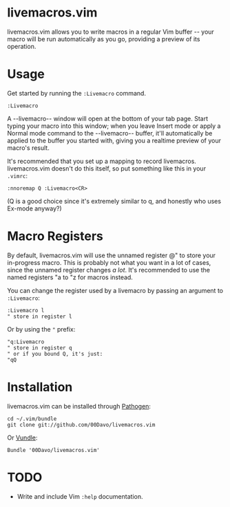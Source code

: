 # livemacros.vim

livemacros.vim allows you to write macros in a regular Vim buffer -- your macro
will be run automatically as you go, providing a preview of its operation.

# Usage

Get started by running the `:Livemacro` command.

    :Livemacro

A --livemacro-- window will open at the bottom of your tab page. Start typing
your macro into this window; when you leave Insert mode or apply a Normal mode
command to the --livemacro-- buffer, it'll automatically be applied to the
buffer you started with, giving you a realtime preview of your macro's result.

It's recommended that you set up a mapping to record livemacros. livemacros.vim
doesn't do this itself, so put something like this in your `.vimrc`:

    :nnoremap Q :Livemacro<CR>

(Q is a good choice since it's extremely similar to q, and honestly who uses
Ex-mode anyway?)

# Macro Registers

By default, livemacros.vim will use the unnamed register @" to store your
in-progress macro. This is probably not what you want in a lot of cases, since
the unnamed register changes *a lot*. It's recommended to use the named
registers "a to "z for macros instead.

You can change the register used by a livemacro by passing an argument to
`:Livemacro`:

    :Livemacro l
    " store in register l

Or by using the `"` prefix:

    "q:Livemacro
    " store in register q
    " or if you bound Q, it's just:
    "qQ

# Installation

livemacros.vim can be installed through [Pathogen](https://github.com/tpope/vim-pathogen):

    cd ~/.vim/bundle
    git clone git://github.com/00Davo/livemacros.vim

Or [Vundle](https://github.com/gmarik/vundle):

    Bundle '00Davo/livemacros.vim'

# TODO

* Write and include Vim `:help` documentation.
